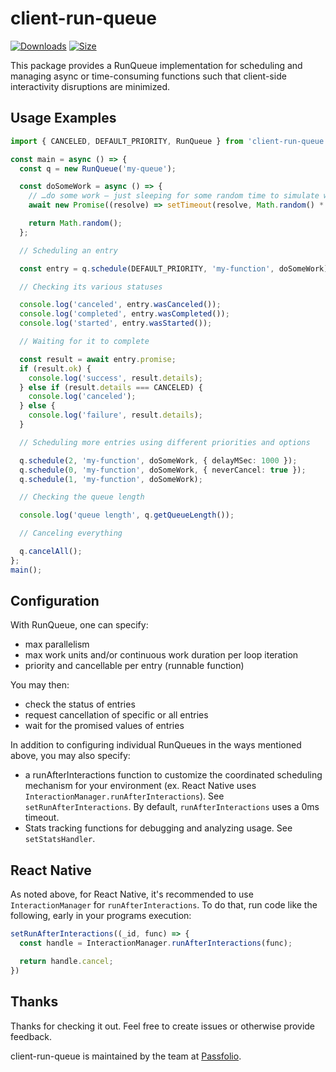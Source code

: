 # client-run-queue

[![Downloads][downloads-badge]][downloads]
[![Size][size-badge]][size]

This package provides a RunQueue implementation for scheduling and managing async or time-consuming functions such that client-side interactivity disruptions are minimized.

## Usage Examples

```typescript
import { CANCELED, DEFAULT_PRIORITY, RunQueue } from 'client-run-queue';

const main = async () => {
  const q = new RunQueue('my-queue');

  const doSomeWork = async () => {
    // …do some work – just sleeping for some random time to simulate work here
    await new Promise((resolve) => setTimeout(resolve, Math.random() * 1000));

    return Math.random();
  };

  // Scheduling an entry

  const entry = q.schedule(DEFAULT_PRIORITY, 'my-function', doSomeWork);

  // Checking its various statuses

  console.log('canceled', entry.wasCanceled());
  console.log('completed', entry.wasCompleted());
  console.log('started', entry.wasStarted());

  // Waiting for it to complete

  const result = await entry.promise;
  if (result.ok) {
    console.log('success', result.details);
  } else if (result.details === CANCELED) {
    console.log('canceled');
  } else {
    console.log('failure', result.details);
  }

  // Scheduling more entries using different priorities and options

  q.schedule(2, 'my-function', doSomeWork, { delayMSec: 1000 });
  q.schedule(0, 'my-function', doSomeWork, { neverCancel: true });
  q.schedule(1, 'my-function', doSomeWork);

  // Checking the queue length

  console.log('queue length', q.getQueueLength());

  // Canceling everything

  q.cancelAll();
};
main();
```

## Configuration

With RunQueue, one can specify:

- max parallelism
- max work units and/or continuous work duration per loop iteration
- priority and cancellable per entry (runnable function)

You may then:

- check the status of entries
- request cancellation of specific or all entries
- wait for the promised values of entries

In addition to configuring individual RunQueues in the ways mentioned above, you may also specify:

- a runAfterInteractions function to customize the coordinated scheduling mechanism for your environment (ex. React Native uses `InteractionManager.runAfterInteractions`).  See `setRunAfterInteractions`.  By default, `runAfterInteractions` uses a 0ms timeout.
- Stats tracking functions for debugging and analyzing usage.  See `setStatsHandler`.

## React Native

As noted above, for React Native, it's recommended to use `InteractionManager` for `runAfterInteractions`.  To do that, run code like the following, early in your programs execution:

```typescript
setRunAfterInteractions((_id, func) => {
  const handle = InteractionManager.runAfterInteractions(func);

  return handle.cancel;
})
```

## Thanks

Thanks for checking it out.  Feel free to create issues or otherwise provide feedback.

client-run-queue is maintained by the team at [Passfolio](https://www.passfolio.com).

<!-- Definitions -->

[downloads-badge]: https://img.shields.io/npm/dm/client-run-queue.svg

[downloads]: https://www.npmjs.com/package/client-run-queue

[size-badge]: https://img.shields.io/bundlephobia/minzip/client-run-queue.svg

[size]: https://bundlephobia.com/result?p=client-run-queue
